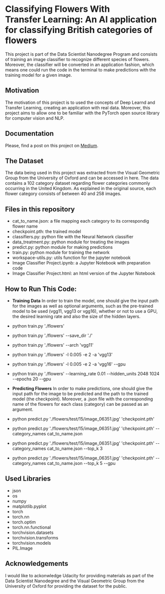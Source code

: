 # Classifying Flowers With Transfer Learning: An AI application for classifying British categories of flowers

This project is part of the Data Scientist Nanodegree Program and consists of training an image classifier to recognize different species of flowers. Moreover, the classifier will be converted in an application fashion, which means one could run the code in the terminal to make predictions with the training model for a given image.

## Motivation
The motivation of this project is to used the concepts of Deep Learnd and Transfer Learning, creating an application with real data.  Moreover, this project aims to allow one to be familiar with the PyTorch open source library for computer vision and NLP.

## Documentation
Please, find a post on this project on [Medium]().

## The Dataset
The data being used in this project was extracted from the Visual Geometric Group from the University of Oxford and can be accessed in here.
The data contains a 102 category dataset regarding flower categories commonly occurring in the United Kingdom. As explained in the original source, each flower category consists of between 40 and 258 images.

## Files in this repository
- cat_to_name.json: a file mapping each category to its correspondig flower name
- checkpoint.pth: the trained model
- classifiers.py: python file with the Neural Network classifier
- data_treatment.py: python module for treating the images
- predict.py: python module for making predictions
- train.py: python module for training the network
- workspace-utils.py: utils function for the jupyter notebook
- Image Classifier Project.ipynb: a Jupyter Notebook with preparation code
- Image Classifier Project.html: an html version of the Jupyter Notebook

## How to Run This Code:

- **Training Data**
In order to train the model, one should give the input path for the images as well as optional arguments, such as the pre-trained model to be used (vgg11, vgg13 or vgg16), whether or not to use a GPU, the desired learning rate and also the size of the hidden layers.

 - python train.py './flowers'

 - python train.py './flowers' --save_dir './'

 - python train.py './flowers' --arch 'vgg11'

 - python train.py './flowers' -l 0.005 -e 2 -a 'vgg13'

 - python train.py './flowers' -l 0.005 -e 2 -a 'vgg16' --gpu

 - python train.py './flowers' --learning_rate 0.01 --hidden_units 2048 1024 --epochs 20 --gpu

- **Predicting Flowers**
In order to make predictions, one should give the input path for the image to be predicted and the path to the trained model (the checkpoint). Moreover, a .json file with the corresponding name of the flowers for each class (category) can be passed as an argument.

 - python predict.py './flowers/test/15/image_06351.jpg' 'checkpoint.pth'

 - python predict.py './flowers/test/15/image_06351.jpg' 'checkpoint.pth' --category_names cat_to_name.json

 - python predict.py './flowers/test/15/image_06351.jpg' 'checkpoint.pth' --category_names cat_to_name.json --top_k 3

 - python predict.py './flowers/test/15/image_06351.jpg' 'checkpoint.pth' --category_names cat_to_name.json --top_k 5 --gpu

## Used Libraries
- json
- os
- numpy
- matplotlib.pyplot
- torch
- torch.nn
- torch.optim
- torch.nn.functional
- torchvision.datasets
- torchvision.transforms
- torchvision.models
- PIL.Image

## Acknowledgements
I would like to ackonwledge Udacity for providing materials as part of the Data Scientist Nanodegree and the Visual Geometric Group from the University of Oxford for providing the dataset for the public.

